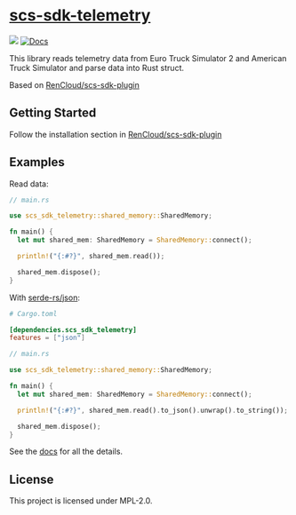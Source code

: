 # [scs-sdk-telemetry](https://crates.io/crates/scs-sdk-telemetry)

[![](https://img.shields.io/crates/v/scs-sdk-telemetry.svg)](https://crates.io/crates/scs-sdk-telemetry) [![Docs](https://docs.rs/scs-sdk-telemetry/badge.svg)](https://docs.rs/scs-sdk-telemetry)

This library reads telemetry data from Euro Truck Simulator 2 and American Truck Simulator and parse data into Rust struct.

Based on [RenCloud/scs-sdk-plugin](https://github.com/RenCloud/scs-sdk-plugin)

## Getting Started
Follow the installation section in [RenCloud/scs-sdk-plugin](https://github.com/RenCloud/scs-sdk-plugin#installation)

## Examples
Read data:
```rust
// main.rs

use scs_sdk_telemetry::shared_memory::SharedMemory;

fn main() {
  let mut shared_mem: SharedMemory = SharedMemory::connect();

  println!("{:#?}", shared_mem.read());

  shared_mem.dispose();
}
```

With [serde-rs/json](https://github.com/serde-rs/json):
```toml
# Cargo.toml

[dependencies.scs_sdk_telemetry]
features = ["json"]
```
```rust
// main.rs

use scs_sdk_telemetry::shared_memory::SharedMemory;

fn main() {
  let mut shared_mem: SharedMemory = SharedMemory::connect();

  println!("{:#?}", shared_mem.read().to_json().unwrap().to_string());

  shared_mem.dispose();
}
```
See the [docs](https://docs.rs/scs-sdk-telemetry) for all the details.

## License
This project is licensed under MPL-2.0.